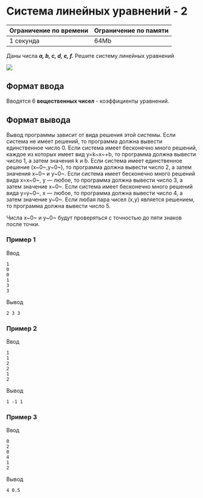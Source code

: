 # Система линейных уравнений - 2

| Ограничение по времени |  Ограничение по памяти|
|--|--|
| 1 секунда | 64Mb |

Даны числа  ***a,  b,  c,  d,  e,  f.*** Решите систему линейных уравнений

![](https://contest.yandex.ru/testsys/tex/render/YXggKyBieSA9IGUsIFxjciBjeCArIGR5ID0gZg==.png)

## Формат ввода

Вводятся 6 **вещественных чисел** - коэффициенты уравнений.

## Формат вывода

Вывод программы зависит от вида решения этой системы. Если система не имеет решений, то программа должна вывести единственное число 0. Если система имеет бесконечно много решений, каждое из которых имеет вид  y=k~x~+b, то программа должна вывести число 1, а затем значения  k  и  b. Если система имеет единственное решение  (x~0~,y~0~), то программа должна вывести число 2, а затем значения  x~0~  и  y~0~. Если система имеет бесконечно много решений вида  x=x~0~,  y — любое, то программа должна вывести число 3, а затем значение  x~0~. Если система имеет бесконечно много решений вида  y=y~0~,  x — любое, то программа должна вывести число 4, а затем значение  y~0~. Если любая пара чисел  (x,y)  является решением, то программа должна вывести число 5.

Числа  x~0~  и  y~0~  будут проверяться с точностью до пяти знаков после точки.

### Пример 1

Ввод

    1
    0
    0
    1
    3
    3
    
Вывод

    2 3 3

### Пример 2

Ввод

    1
    1
    2
    2
    1
    2

Вывод

    1 -1 1
    
### Пример 3

Ввод

    0
    2
    0
    4
    1
    2

Вывод

    4 0.5



